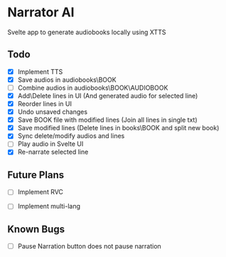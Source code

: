 # Narrator AI

Svelte app to generate audiobooks locally using XTTS

## Todo
- [x] Implement TTS
- [x] Save audios in audiobooks\BOOK
- [ ] Combine audios in audiobooks\BOOK\AUDIOBOOK
- [x] Add\Delete lines in UI (And generated audio for selected line)
- [x] Reorder lines in UI
- [x] Undo unsaved changes
- [x] Save BOOK file with modified lines (Join all lines in single txt)
- [x] Save modified lines (Delete lines in books\BOOK and split new book)
- [x] Sync delete/modify audios and lines
- [ ] Play audio in Svelte UI
- [x] Re-narrate selected line

## Future Plans
- [ ] Implement RVC
- [ ] Implement multi-lang


## Known Bugs
- [ ] Pause Narration button does not pause narration
